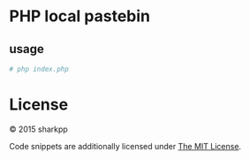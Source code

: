 # PHP local pastebin

## usage

```bash
# php index.php
```

# License

&copy; 2015 sharkpp

Code snippets are additionally licensed under [The MIT License](http://opensource.org/licenses/MIT).
